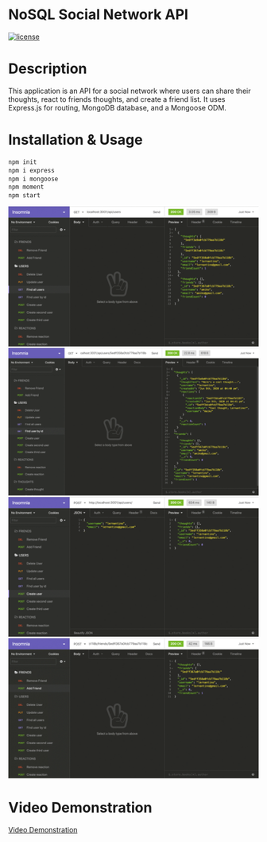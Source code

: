 # NoSQL Social Network API

[![license](https://img.shields.io/badge/license-MIT-brightgreen)](https://shields.io)

# Description
This application is an API for a social network where users can share their thoughts, react to friends thoughts, and create a friend list. It uses Express.js for routing, MongoDB database, and a Mongoose ODM.

# Installation & Usage
```md
npm init
npm i express
npm i mongoose
npm moment
npm start
```
![Alt text](assets/images/18-nosql-homework-demo-01.gif)
![Alt text](assets/images/18-nosql-homework-demo-02.gif)
![Alt text](assets/images/18-nosql-homework-demo-03.gif)
![Alt text](assets/images/18-nosql-homework-demo-04.gif)

# Video Demonstration
[Video Demonstration](https://youtu.be/y7-CUb7MrJU)
